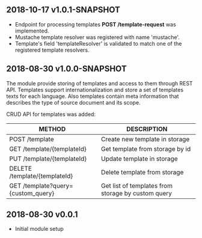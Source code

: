 ## 2018-10-17 v1.0.1-SNAPSHOT
 * Endpoint for processing templates **POST /template-request**  was implemented. 
 * Mustache template resolver was registered with name 'mustache'.
 * Template's field 'templateResolver' is validated to match one of the registered template resolvers.
## 2018-08-30 v1.0.0-SNAPSHOT
The module provide storing of templates and access to them through REST API. 
Templates support internationalization and store a set of templates texts for each language. 
Also templates contain meta information that describes the type of source document and its scope.

CRUD API for templates was added: 

| METHOD                             | DESCRIPTION                                        |
|------------------------------------|----------------------------------------------------|
| POST /template                     | Create new template in storage                     |
| GET /template/{templateId}         | Get template from storage by id                    |
| PUT /template/{templateId}         | Update template in storage                         |
| DELETE /template/{templateId}      | Delete template from storage                       |
| GET /template?query={custom_query} | Get list of templates from storage by custom query |
## 2018-08-30 v0.0.1
 * Initial module setup
